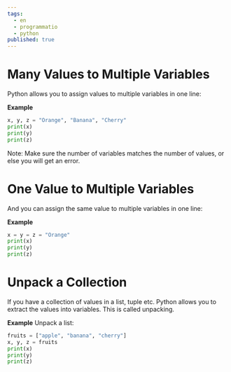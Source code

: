 ```yaml
---
tags:
  - en
  - programmatio
  - python
published: true
---
```


# Many Values to Multiple Variables
Python allows you to assign values to multiple variables in one line:

**Example**
```python
x, y, z = "Orange", "Banana", "Cherry"
print(x)
print(y)
print(z)
```

Note: Make sure the number of variables matches the number of values, or else you will get an error.

# One Value to Multiple Variables
And you can assign the same value to multiple variables in one line:

**Example**
```python
x = y = z = "Orange"
print(x)
print(y)
print(z)
```

# Unpack a Collection
If you have a collection of values in a list, tuple etc. Python allows you to extract the values into variables. This is called unpacking.

**Example**
Unpack a list:

```python
fruits = ["apple", "banana", "cherry"]
x, y, z = fruits
print(x)
print(y)
print(z)
```
